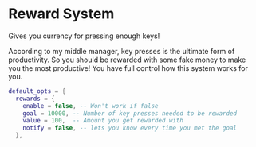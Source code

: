 # Reward System

Gives you currency for pressing enough keys! 

According to my middle manager, key presses is the ultimate form of productivity. So you should be rewarded with 
some fake money to make you the most productive! You have full control how this system works for you.


```lua
default_opts = {
  rewards = {
    enable = false, -- Won't work if false
    goal = 10000, -- Number of key presses needed to be rewarded
    value = 100,  -- Amount you get rewarded with
    notify = false, -- lets you know every time you met the goal
  },
```
